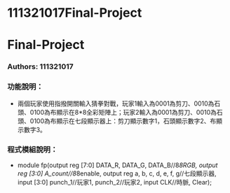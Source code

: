 # 111321017Final-Project
# Final-Project
### Authors: 111321017

### 功能說明：
* 兩個玩家使用指撥開關輸入猜拳對戰，玩家1輸入為0001為剪刀、0010為石頭、0100為布顯示在8*8全彩矩陣上；玩家2輸入為0001為剪刀、0010為石頭、0100為布顯示在七段顯示器上：剪刀顯示數字1，石頭顯示數字2、布顯示數字3。

### 程式模組說明：
* module fp(output reg [7:0] DATA_R, DATA_G, DATA_B//8*8RGB, output reg [3:0] A_count//8*8enable, output reg a, b, c, d, e, f, g//七段顯示器,
input [3:0] punch_1//玩家1, punch_2//玩家2, input CLK//時脈, Clear);
